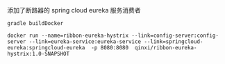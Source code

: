 添加了断路器的 spring cloud eureka 服务消费者



```
gradle buildDocker

docker run --name=ribbon-eureka-hystrix --link=config-server:config-server --link=eureka-service:eureka-service --link=springcloud-eureka:springcloud-eureka  -p 8080:8080  qinxi/ribbon-eureka-hystrix:1.0-SNAPSHOT
```